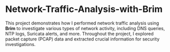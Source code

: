 # Network-Traffic-Analysis-with-Brim
This project demonstrates how I performed network traffic analysis using **Brim** to investigate various types of network activity, including DNS queries, NTP logs, Suricata alerts, and more. Throughout the project, I explored packet capture (PCAP) data and extracted crucial information for security investigations.
